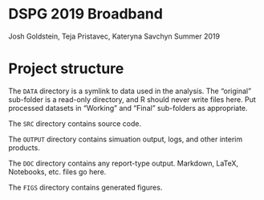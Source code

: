 DSPG 2019 Broadband
================
Josh Goldstein, Teja Pristavec, Kateryna Savchyn
Summer 2019

# Project structure

The `DATA` directory is a symlink to data used in the analysis. The
“original” sub-folder is a read-only directory, and R should never
write files here. Put processed datasets in “Working” and “Final”
sub-folders as appropriate.

The `SRC` directory contains source code.

The `OUTPUT` directory contains simuation output, logs, and other
interim products.

The `DOC` directory contains any report-type output. Markdown, LaTeX,
Notebooks, etc. files go here.

The `FIGS` directory contains generated figures.
